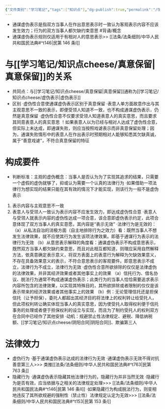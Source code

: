 ```yaml
---
{"文件类别":"学习笔记","tags":["知识点"],"dg-publish":true,"permalink":"/学习笔记/知识点cheese/通谋虚伪表示/","dgPassFrontmatter":true,"created":"2024-07-16T20:25:54.631+08:00","updated":"2024-09-30T11:31:34.435+08:00"}
---
```


- 通谋虚伪表示是指双方当事人在作出意思表示时一致认为客观表示内容不应该发生效力；行为的双方当事人都欠缺约束意思 #背诵/概念 
- 通谋虛伪表示规则仅适用于有相对人的意思表示>> [[法条/法条细则/中华人民共和国民法典#^t146\|民第 146 条Ⅰ]]
# 与[[学习笔记/知识点cheese/真意保留\|真意保留]]的关系
- 共同点：与[[学习笔记/知识点cheese/真意保留\|真意保留]]通称为[[学习笔记/知识点cheese/虚伪表示\|虚伪表示]]
- 区别
·虚伪性合意使通谋虚伪表示区别于真意保留
·表意人单方面故意作出与其主观意思不一致的表示，即便受领人知道不一致，也不构成通谋虚伪表示，仍然是真意保留
·虚伪性合意不仅要求受领人知道表意人的真实意思，而且要求其同意表意人的真实意思
！如果表意人以为已经与相对人达成了虚伪性合意，但实际上未达成，即通谋失败，则应当按照戏谑表示而非真意保留处理；因为，通谋失败情形中的表意人在作出表示时预期相对人能够知悉其欠缺真诚，属于“善意戏谑”，不符合真意保留的特征

# 构成要件
- 判断标准：主观的虚伪概念：当事人是否认为为了实现其追求的结果，只需要一个虚假的虚伪就够了，抑或认为需要一个认真的法律行为
·如果借助一项法律行为想实现的结果只能在其有效的情况下才能实现，则该行为一般不是虚伪表示
1. 表示内容与主观意思不一致
2. 表意人与受领人一致认为表示内容不应发生效力，即达成虚伪性合意
·表意人与受领人就表示内容的虚伪性达成一项合意，该合意即虚伪表示约定，此项合意体现了双方当事人的真实意愿，其内容是“表示无效”
·法律行为是无效的：
（a）从私法自治的消极方面（自主地排除行为之效力）看：既然当事人不想发生法律效果，就不应使其行为发生该项法律效果。即基于通谋行为表示的法律行为无效
（b）从意思表示解释的角度看：通谋虚伪表示不构成意思表示，既然双方当事人都欠缺约束意思，而且对此相互都知道，则理应采用自然解释方法，依真意确定表示意义，将双方表面上的表意行为解释为欠缺效果意义，不存在具备效果意义的表示，不符合意思表示的客观要件。即意思表示不成立，法律行为不成立，法律行为无效
·虚伪性合意所欲排除的仅仅是法律虚伪的法律效果，并非其经济效果或者其他事实上的效果
（a）信托行为、借名协议、脱法行为通常不构成通谋虚伪表示；此类行为的当事人恰恰需要追求表示内容所包含的法律效果，以实现其特殊目的，其所欲排除或者限制的仅仅是该表示带来的经济效果或者其他事实上的效果
（b）例：无论管理信托还是担保信托（让予担保），委托人都超出其经济目的将法律上的权利转让给受托人，但此项权利转让确实体现当事人的真实意思，因为使受托人取得权利便于信托事务的处理或者便于担保权利的设立与实现，而且为了制约受托人的权利双方在合同中已经作了其他安排
·动机：规避禁止性法律规定、避税、降低纳税额、[[学习笔记/知识点cheese/阴阳合同\|阴阳合同]]、欺骗第三人
# 法律效力
- 虚伪行为
·基于通谋虚伪表示达成的法律行为无效
·通谋虚伪表示无效不得对抗善意第三人>>> 类推[[法条/法条细则/中华人民共和国民法典#^t763\|民第 763 条]]
- 隐藏行为
·通谋虚伪表示隐藏其他法律行为的，隐藏行为并非当然无效
·隐藏行为是否有效，应当依据与之相关的法律规定处理>>> [[法条/法条细则/中华人民共和国民法典#^t146\|民第 146 条Ⅱ]]
·如果隐藏行为构成脱法行为，则变相地违反了其所欲规避的强制性（禁止性）法律规定认定为无效>>> [[法条/法条细则/中华人民共和国民法典#^t153\|民第 153 条Ⅰ]]
